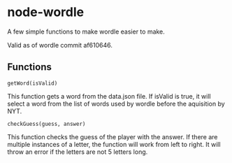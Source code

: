 # node-wordle

A few simple functions to make wordle easier to make.

Valid as of wordle commit af610646.

## Functions

```getWord(isValid)```

This function gets a word from the data.json file. If isValid is true, it will select a word from the list of words used by wordle before the aquisition by NYT.

```checkGuess(guess, answer)```

This function checks the guess of the player with the answer. If there are multiple instances of a letter, the function will work from left to right. It will throw an error if the letters are not 5 letters long.